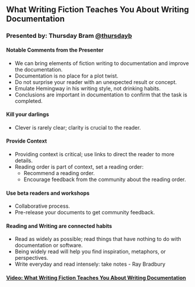 ## What Writing Fiction Teaches You About Writing Documentation

### Presented by: Thursday Bram [@thursdayb](https://twitter.com/thursdayb)


#### Notable Comments from the Presenter
* We can bring elements of fiction writing to documentation and improve the documentation.
* Documentation is no place for a plot twist.
 * Do not surprise your reader with an unexpected result or concept.
* Emulate Hemingway in his writing style, not drinking habits.
* Conclusions are important in documentation to confirm that the task is completed.


#### Kill your darlings
* Clever is rarely clear; clarity is crucial to the reader.


#### Provide Context
* Providing context is critical; use links to direct the reader to more details.
* Reading order is part of context, set a reading order:
  * Recommend a reading order.
  * Encourage feedback from the community about the reading order.


#### Use beta readers and workshops
* Collaborative process.
* Pre-release your documents to get community feedback.


#### Reading and Writing are connected habits
* Read as widely as possible; read things that have nothing to do with documentation or software.
* Being widely read will help you find inspiration, metaphors, or perspectives.
* Write everyday and read intensely: take notes - Ray Bradbury


#### [Video: What Writing Fiction Teaches You About Writing Documentation](https://youtu.be/UI9yD3_wgho)
